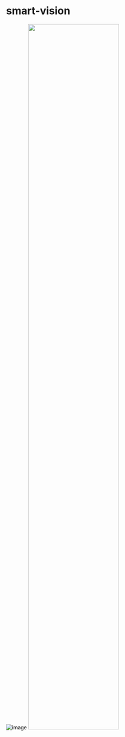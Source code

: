 # smart-vision



![image](https://github.com/user-attachments/assets/4f8d13a5-752c-4144-a012-e4f1265f495a)
 <img src="https://github.com/user-attachments/assets/b182f596-a090-4c8f-bc7d-4d5fd93120fc" width="70%" height="70%"/>


